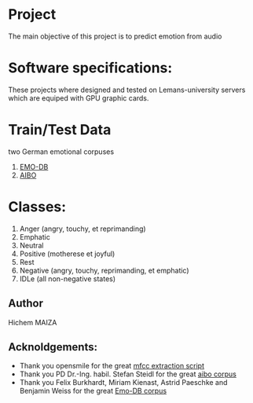 # Project 
The main objective of this project is to predict emotion from audio
# Software specifications: 
These projects where designed and tested on Lemans-university servers which are equiped with GPU graphic cards.   
# Train/Test Data
two German emotional corpuses 
1. [EMO-DB](www.emodb.bilderbar.info/docu/)
2. [AIBO](http://www5.cs.fau.de/de/mitarbeiter/steidl-stefan/fau-aibo-emotion-corpus/)
# Classes:
1. Anger (angry, touchy, et reprimanding)
2. Emphatic
3. Neutral 
4. Positive (motherese et joyful)
5. Rest 
6. Negative (angry, touchy, reprimanding, et emphatic)
7. IDLe (all non-negative states)
## Author 
Hichem MAIZA
## Acknoldgements:
- Thank you opensmile for the great [mfcc extraction script](www.audeering.com/technology/opensmile/)
- Thank you PD Dr.-Ing. habil. Stefan Steidl for the great [aibo corpus](www.cs.fau.de/de/mitarbeiter/steidl-stefan/fau-aibo-emotion-corpus)
- Thank you Felix Burkhardt, Miriam Kienast, Astrid Paeschke and Benjamin Weiss for the great [Emo-DB corpus](www.emodb.bilderbar.info/docu/)

